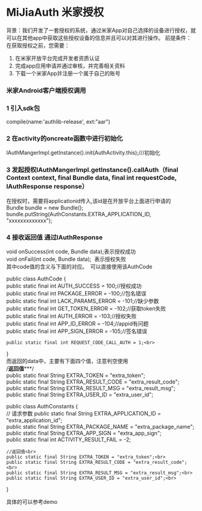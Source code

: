# MiJiaAuth  米家授权

背景：我们开发了一套授权的系统，通过米家App对自己选择的设备进行授权，就可以在其他app中获取这些授权设备的信息并且可以对其进行操作。
前提条件：
在获取授权之前，您需要：
1)	在米家开放平台完成开发者资质认证
2)	完成app应用申请并通过审核，并完善相关资料
3)	下载一个米家App并注册一个属于自己的账号

### 米家Android客户端授权调用

### 1 引入sdk包
compile(name:'authlib-release', ext:"aar")

### 2 在activity的oncreate函数中进行初始化
IAuthMangerImpl.getInstance().init(AuthActivity.this);///初始化

### 3 发起授权IAuthMangerImpl.getInstance().callAuth（final Context context, final Bundle data, final int requestCode, IAuthResponse response）
在授权时，需要将applicationid传入,该id是在开放平台上面进行申请的<br>
 Bundle bundle = new Bundle();<br>
 bundle.putString(AuthConstants.EXTRA_APPLICATION_ID, "xxxxxxxxxxxxx");<br>
 
### 4 接收返回值 通过IAuthResponse
void onSuccess(int code, Bundle data);表示授权成功<br>
void onFail(int code, Bundle data);  表示授权失败<br>
其中code值的含义与下面的对应。  可以直接使用该AuthCode<br>

public class AuthCode {<br>
    public static final int AUTH_SUCCESS = 100;//授权成功<br>
    public static final int PACKAGE_ERROR = -100;//包名错误<br>
    public static final int LACK_PARAMS_ERROR = -101;//缺少参数<br>
    public static final int GET_TOKEN_ERROR = -102;//获取token失败<br>
    public static final int AUTH_ERROR = -103;//授权失败<br>
    public static final int APP_ID_ERROR = -104;//appid有问题<br>
    public static final int APP_SIGN_ERROR = -105;//签名错误<br>

    public static final int REQUEST_CODE_CALL_AUTH = 1;<br>
}<br>
而返回的data中，主要有下面四个值，注意判空使用<br>
 /**返回值*****/<br>
    public static final String EXTRA_TOKEN = "extra_token";<br>
    public static final String EXTRA_RESULT_CODE = "extra_result_code";<br>
    public static final String EXTRA_RESULT_MSG = "extra_result_msg";<br>
    public static final String EXTRA_USER_ID = "extra_user_id";<br>
    
    
public class AuthConstants {<br>
    //    请求参数
    public static final String EXTRA_APPLICATION_ID = "extra_application_id";<br>
    public static final String EXTRA_PACKAGE_NAME = "extra_package_name";<br>
    public static final String EXTRA_APP_SIGN = "extra_app_sign";<br>
    public static final int ACTIVITY_RESULT_FAIL = -2;<br>

    //返回值<br>
    public static final String EXTRA_TOKEN = "extra_token";<br>
    public static final String EXTRA_RESULT_CODE = "extra_result_code";<br>
    public static final String EXTRA_RESULT_MSG = "extra_result_msg";<br>
    public static final String EXTRA_USER_ID = "extra_user_id";<br>
}<br>


具体的可以参考demo
 
 

